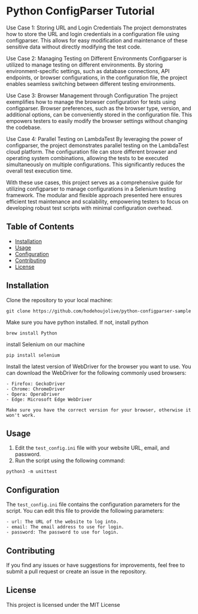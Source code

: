 # Python ConfigParser Tutorial

Use Case 1: Storing URL and Login Credentials
The project demonstrates how to store the URL and login credentials in a configuration file using configparser. This allows for easy modification and maintenance of these sensitive data without directly modifying the test code.

Use Case 2: Managing Testing on Different Environments
Configparser is utilized to manage testing on different environments. By storing environment-specific settings, such as database connections, API endpoints, or browser configurations, in the configuration file, the project enables seamless switching between different testing environments.

Use Case 3: Browser Management through Configuration
The project exemplifies how to manage the browser configuration for tests using configparser. Browser preferences, such as the browser type, version, and additional options, can be conveniently stored in the configuration file. This empowers testers to easily modify the browser settings without changing the codebase.

Use Case 4: Parallel Testing on LambdaTest
By leveraging the power of configparser, the project demonstrates parallel testing on the LambdaTest cloud platform. The configuration file can store different browser and operating system combinations, allowing the tests to be executed simultaneously on multiple configurations. This significantly reduces the overall test execution time.

With these use cases, this project serves as a comprehensive guide for utilizing configparser to manage configurations in a Selenium testing framework. The modular and flexible approach presented here ensures efficient test maintenance and scalability, empowering testers to focus on developing robust test scripts with minimal configuration overhead.
## Table of Contents

* [Installation](#installation)
* [Usage](#usage)
* [Configuration](#configuration)
* [Contributing](#contributing)
* [License](#license)

## Installation

Clone the repository to your local machine:
```
git clone https://github.com/hodehoujolive/python-configparser-sample
```

Make sure you have python installed. If not, install python
```
brew install Python
```

install Selenium on our machine
```
pip install selenium
```

Install the latest version of WebDriver for the browser you want to use. You can download the WebDriver for the following commonly used browsers:

    - Firefox: GeckoDriver
    - Chrome: ChromeDriver
    - Opera: OperaDriver
    - Edge: Microsoft Edge WebDriver
    
    Make sure you have the correct version for your browser, otherwise it won't work.

## Usage

1. Edit the ```test_config.ini``` file with your website URL, email, and password.
2. Run the script using the following command:

```
python3 -m unittest
```

## Configuration

The ```test_config.ini``` file contains the configuration parameters for the script. You can edit this file to provide the following parameters:

    - url: The URL of the website to log into.
    - email: The email address to use for login.
    - password: The password to use for login.

## Contributing

If you find any issues or have suggestions for improvements, feel free to submit a pull request or create an issue in the repository.

## License

This project is licensed under the MIT License
